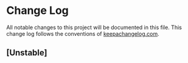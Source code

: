 # Change Log
All notable changes to this project will be documented in this file. This change log follows the conventions of [keepachangelog.com](http://keepachangelog.com/).

## [Unstable]
